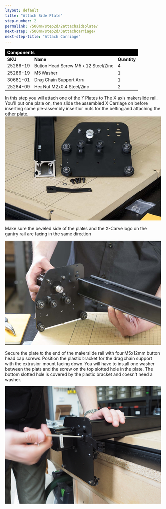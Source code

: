 ```yaml
---
layout: default
title: "Attach Side Plate"
step-number: 2
permalink: /500mm/step2d/2attachsideplate/
next-step: /500mm/step2d/3attachcarriage/
next-step-title: "Attach Carriage"
---
```


<table>
<tr><td style="color:#fff;background: #000;" colspan="3"><b>Components</b></td></tr>
	<tr>
		<td><b>SKU</b></td>
		<td><b>Name</b></td>
		<td><b>Quantity</b></td>
	</tr>
<tr>
<td>25286-19</td>
<td>Button Head Screw M5 x 12 Steel/Zinc</td>
<td>4</td>
</tr>
<tr>
<td>25286-19</td>
<td>M5 Washer</td>
<td>1</td>
</tr>
<tr>
<td>30681-01</td>
<td>Drag Chain Support Arm</td>
<td>1</td>
</tr>
<tr>
<td>25284-09</td>
<td>Hex Nut M2x0.4 Steel/Zinc</td>
<td>2</td>
</tr>
</table>

In this step you will attach one of the Y Plates to The X axis makerslide rail. You'll put one plate on, then slide the assembled X Carriage on before inserting some pre-assembly insertion nuts for the belting and attaching the other plate.
<img src="../../step2/photo/jpfs_DSC2764.jpg">

Make sure the beveled side of the plates and the X-Carve logo on the gantry rail are facing in the same direction

<img src="../../step2/photo/jpfs_DSC2759.jpg">

Secure the plate to the end of the makerslide rail with four M5x12mm button head cap screws. Position the plastic bracket for the drag chain support with the extrusion mount facing down. You will have to install one washer between the plate and the screw on the top slotted hole in the plate. The bottom slotted hole is covered by the plastic bracket and doesn't need a washer.

<img src="../../step2/photo/P4211743jpg34.jpg">
